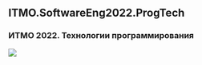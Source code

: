 ## ITMO.SoftwareEng2022.ProgTech
### ИТМО 2022. Технологии программирования

<img src="https://ic.wampi.ru/2022/09/26/M_N.jpg">
